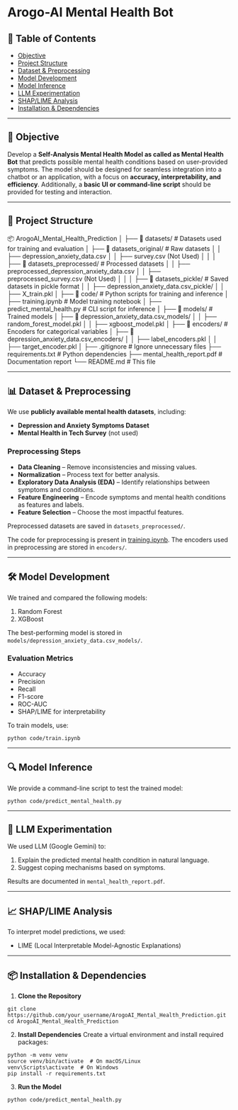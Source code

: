 # Arogo-AI Mental Health Bot
## **📌 Table of Contents**
- [Objective](#-objective)
- [Project Structure](#-project-structure)
- [Dataset & Preprocessing](#-dataset--preprocessing)
- [Model Development](#-model-development)
- [Model Inference](#-model-inference)
- [LLM Experimentation](#-llm-experimentation)
- [SHAP/LIME Analysis](#-shaplime-analysis)
- [Installation & Dependencies](#-installation--dependencies)
  
---

## **🎯 Objective**
Develop a **Self-Analysis Mental Health Model as called as Mental Health Bot** that predicts possible mental health conditions based on user-provided symptoms. The model should be designed for seamless integration into a chatbot or an application, with a focus on **accuracy, interpretability, and efficiency**. Additionally, a **basic UI or command-line script** should be provided for testing and interaction.

---

## **📂 Project Structure**
📦 ArogoAI_Mental_Health_Prediction
│
├── 📂 datasets/                      # Datasets used for training and evaluation
│   ├── 📂 datasets_original/          # Raw datasets
│   │   ├── depression_anxiety_data.csv
│   │   ├── survey.csv (Not Used)
│   │
│   ├── 📂 datasets_preprocessed/      # Processed datasets
│   │   ├── preprocessed_depression_anxiety_data.csv
│   │   ├── preprocessed_survey.csv (Not Used)
│   │
│   ├── 📂 datasets_pickle/            # Saved datasets in pickle format
│   │   ├── depression_anxiety_data.csv_pickle/
│   │       ├── X_train.pkl
│
├── 📂 code/                           # Python scripts for training and inference
│   ├── training.ipynb                 # Model training notebook
│   ├── predict_mental_health.py        # CLI script for inference
│
├── 📂 models/                         # Trained models
│   ├── 📂 depression_anxiety_data.csv_models/
│   │   ├── random_forest_model.pkl
│   │   ├── xgboost_model.pkl
│
├── 📂 encoders/                        # Encoders for categorical variables
│   ├── 📂 depression_anxiety_data.csv_encoders/
│   │   ├── label_encoders.pkl
│   │   ├── target_encoder.pkl
│
├── .gitignore                          # Ignore unnecessary files
├── requirements.txt                     # Python dependencies
├── mental_health_report.pdf             # Documentation report
└── README.md                            # This file

---

## **📊 Dataset & Preprocessing**
We use **publicly available mental health datasets**, including:
- **Depression and Anxiety Symptoms Dataset**
- **Mental Health in Tech Survey** (not used)

### **Preprocessing Steps**
- **Data Cleaning** – Remove inconsistencies and missing values.
- **Normalization** – Process text for better analysis.
- **Exploratory Data Analysis (EDA)** – Identify relationships between symptoms and conditions.
- **Feature Engineering** – Encode symptoms and mental health conditions as features and labels.
- **Feature Selection** – Choose the most impactful features.

Preprocessed datasets are saved in `datasets_preprocessed/`.

The code for preprocessing is present in [training.ipynb](code/train.ipynb). The encoders used in preprocessing are stored in `encoders/`.

---

## **🛠 Model Development**

We trained and compared the following models:

1. Random Forest
2. XGBoost

The best-performing model is stored in `models/depression_anxiety_data.csv_models/`.

### **Evaluation Metrics**
- Accuracy
- Precision
- Recall
- F1-score
- ROC-AUC
- SHAP/LIME for interpretability

To train models, use:
```
python code/train.ipynb
```

---

## **🔍 Model Inference**
We provide a command-line script to test the trained model:
```
python code/predict_mental_health.py
```

---

## **🧠 LLM Experimentation**
We used LLM (Google Gemini) to:

1. Explain the predicted mental health condition in natural language.
2. Suggest coping mechanisms based on symptoms.

Results are documented in `mental_health_report.pdf`.

---

## **📈 SHAP/LIME Analysis**
To interpret model predictions, we used:
- LIME (Local Interpretable Model-Agnostic Explanations)

---

## **📦 Installation & Dependencies**

1. **Clone the Repository**
```
git clone https://github.com/your_username/ArogoAI_Mental_Health_Prediction.git
cd ArogoAI_Mental_Health_Prediction
```

2. **Install Dependencies**
Create a virtual environment and install required packages:
```
python -m venv venv
source venv/bin/activate  # On macOS/Linux
venv\Scripts\activate  # On Windows
pip install -r requirements.txt
```

3. **Run the Model**
```
python code/predict_mental_health.py
```

